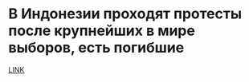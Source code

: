 # В Индонезии проходят протесты после крупнейших в мире выборов, есть погибшие 



[LINK](https://varlamov.ru/3446111.html)
